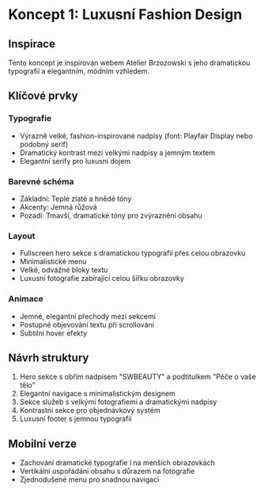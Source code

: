 # Koncept 1: Luxusní Fashion Design

## Inspirace
Tento koncept je inspirován webem Atelier Brzozowski s jeho dramatickou typografií a elegantním, módním vzhledem.

## Klíčové prvky

### Typografie
- Výrazně velké, fashion-inspirované nadpisy (font: Playfair Display nebo podobný serif)
- Dramatický kontrast mezi velkými nadpisy a jemným textem
- Elegantní serify pro luxusní dojem

### Barevné schéma
- Základní: Teplé zlaté a hnědé tóny
- Akcenty: Jemná růžová
- Pozadí: Tmavší, dramatické tóny pro zvýraznění obsahu

### Layout
- Fullscreen hero sekce s dramatickou typografií přes celou obrazovku
- Minimalistické menu
- Velké, odvážné bloky textu
- Luxusní fotografie zabírající celou šířku obrazovky

### Animace
- Jemné, elegantní přechody mezi sekcemi
- Postupné objevování textu při scrollování
- Subtilní hover efekty

## Návrh struktury
1. Hero sekce s obřím nadpisem "SWBEAUTY" a podtitulkem "Péče o vaše tělo"
2. Elegantní navigace s minimalistickým designem
3. Sekce služeb s velkými fotografiemi a dramatickými nadpisy
4. Kontrastní sekce pro objednávkový systém
5. Luxusní footer s jemnou typografií

## Mobilní verze
- Zachování dramatické typografie i na menších obrazovkách
- Vertikální uspořádání obsahu s důrazem na fotografie
- Zjednodušené menu pro snadnou navigaci
